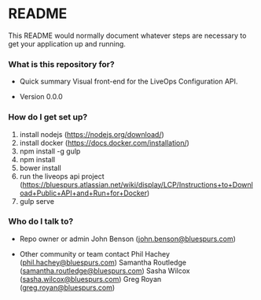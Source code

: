# README #

This README would normally document whatever steps are necessary to get your application up and running.

### What is this repository for? ###

* Quick summary
Visual front-end for the LiveOps Configuration API.

* Version
0.0.0

### How do I get set up? ###

1. install nodejs (https://nodejs.org/download/)
1. install docker (https://docs.docker.com/installation/)
1. npm install -g gulp
1. npm install
1. bower install
1. run the liveops api project (https://bluespurs.atlassian.net/wiki/display/LCP/Instructions+to+Download+Public+API+and+Run+for+Docker)
1. gulp serve

### Who do I talk to? ###

* Repo owner or admin
John Benson (john.benson@bluespurs.com)

* Other community or team contact
Phil Hachey (phil.hachey@bluespurs.com)
Samantha Routledge (samantha.routledge@bluespurs.com)
Sasha Wilcox (sasha.wilcox@bluespurs.com)
Greg Royan (greg.royan@bluespurs.com)